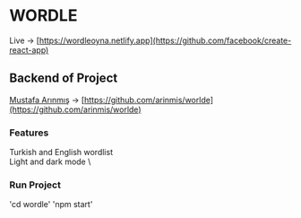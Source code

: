 # WORDLE

Live -> [https://wordleoyna.netlify.app](https://github.com/facebook/create-react-app)

## Backend of Project

[Mustafa Arınmış](https://github.com/arinmis) -> [https://github.com/arinmis/worlde](https://github.com/arinmis/worlde) 

### Features
Turkish and English wordlist \
Light and dark mode \



### Run Project
'cd wordle'
'npm start'
